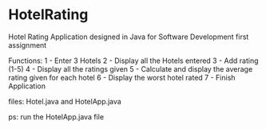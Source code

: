 # HotelRating
Hotel Rating Application designed in Java for Software Development first assignment

Functions:
1 - Enter 3 Hotels
2 - Display all the Hotels entered
3 - Add rating (1-5)
4 - Display all the ratings given
5 - Calculate and display the average rating given for each hotel
6 - Display the worst hotel rated
7 - Finish Application

files: Hotel.java and HotelApp.java

ps: run the HotelApp.java file
